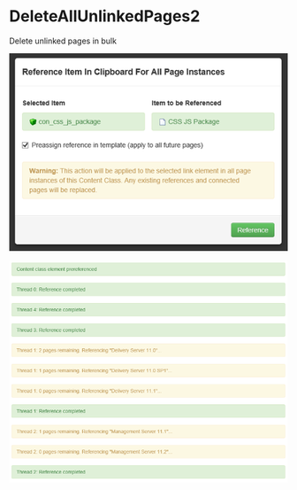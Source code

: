 DeleteAllUnlinkedPages2
=======================

Delete unlinked pages in bulk

![Screen 1](https://raw.githubusercontent.com/jhuangsoftware/DeleteAllUnlinkedPages2/master/img/screen1.PNG)

![Screen 2](https://raw.githubusercontent.com/jhuangsoftware/DeleteAllUnlinkedPages2/master/img/screen2.PNG)
